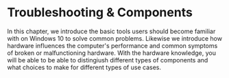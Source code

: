 # Troubleshooting & Components

In this chapter, we introduce the basic tools users should become familiar with on Windows 10 to solve common problems. Likewise we introduce how hardware influences the computer's performance and common symptoms of broken or malfunctioning hardware. With the hardware knowledge, you will be able to be able to distingiush different types of components and what choices to make for different types of use cases.
